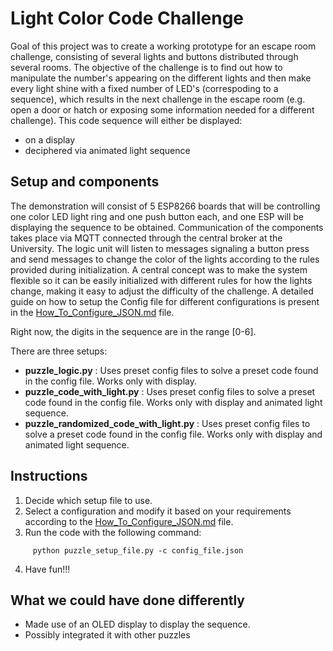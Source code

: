 Light Color Code Challenge
==========================

Goal of this project was to create a working prototype for an escape room challenge, consisting of several lights and buttons distributed through several rooms.
The objective of the challenge is to find out how to manipulate the number's appearing on the different lights and then make every light shine with a fixed number of LED's (correspoding to a sequence), which results in the next challenge in the escape room (e.g. open a door or hatch or exposing some information needed for a different challenge).
This code sequence will either be displayed:
- on a display
- deciphered via animated light sequence


Setup and components
--------------------

The demonstration will consist of 5 ESP8266 boards that will be controlling one color LED light ring and one push button each, and one ESP will be displaying the sequence to be obtained.
Communication of the components takes place via MQTT connected through the central broker at the University.
The logic unit will listen to messages signaling a button press and send messages to change the color of the lights according to the rules provided during initialization.
A central concept was to make the system flexible so it can be easily initialized with different rules for how the lights change, making it easy to adjust the difficulty of the challenge.
A detailed guide on how to setup the Config file for different configurations is present in  the [How_To_Configure_JSON.md](https://github.com/ubilab-ss21/escape-room---light-code/blob/main/config_files/How_To_Configure_JSON.md) file.

Right now, the digits in the sequence are in the range [0-6].

There are three setups:
- **puzzle_logic.py**       : Uses preset config files to solve a preset code found in the config file. Works only with display.
- **puzzle_code_with_light.py**       : Uses preset config files to solve a preset code found in the config file. Works only with display and animated light sequence.
- **puzzle_randomized_code_with_light.py**       : Uses preset config files to solve a preset code found in the config file. Works only with display and animated light sequence.
 

Instructions
--------------------

1. Decide which setup file to use.
2. Select a configuration and modify it based on your requirements according to the [How_To_Configure_JSON.md](https://github.com/ubilab-ss21/escape-room---light-code/blob/main/config_files/How_To_Configure_JSON.md) file.
3. Run the code with the following command: 
 ```
      python puzzle_setup_file.py -c config_file.json
 ```
4. Have fun!!!


What we could have done differently
--------------------
- Made use of an OLED display to display the sequence.
- Possibly integrated it with other puzzles
